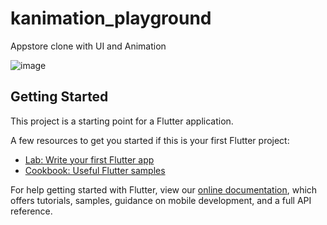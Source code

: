 # kanimation_playground

Appstore clone with UI and Animation


![image](https://user-images.githubusercontent.com/56512914/209491875-bf170a2c-ca88-4a41-9ff9-fc199e29846b.png)


## Getting Started

This project is a starting point for a Flutter application.

A few resources to get you started if this is your first Flutter project:

- [Lab: Write your first Flutter app](https://flutter.dev/docs/get-started/codelab)
- [Cookbook: Useful Flutter samples](https://flutter.dev/docs/cookbook)

For help getting started with Flutter, view our
[online documentation](https://flutter.dev/docs), which offers tutorials,
samples, guidance on mobile development, and a full API reference.
